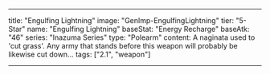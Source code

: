 ---

title: "Engulfing Lightning"
image: "GenImp-EngulfingLightning"
tier: "5-Star"
name: "Engulfing Lightning"
baseStat: "Energy Recharge"
baseAtk: "46"
series: "Inazuma Series"
type: "Polearm"
content: A naginata used to 'cut grass'. Any army that stands before this weapon will probably be likewise cut down...
tags: ["2.1", "weapon"]

---
